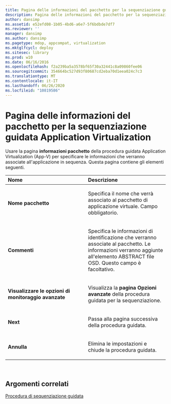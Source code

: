 ```yaml
---
title: Pagina delle informazioni del pacchetto per la sequenziazione guidata Application Virtualization
description: Pagina delle informazioni del pacchetto per la sequenziazione guidata Application Virtualization
author: dansimp
ms.assetid: e52efd08-1b05-4bd6-a6e7-5f6bdbde7df7
ms.reviewer: ''
manager: dansimp
ms.author: dansimp
ms.pagetype: mdop, appcompat, virtualization
ms.mktglfcycl: deploy
ms.sitesec: library
ms.prod: w10
ms.date: 06/16/2016
ms.openlocfilehash: f2a239ba5a3578bf65f30a32441c8a09860fee06
ms.sourcegitcommit: 354664bc527d93f80687cd2eba70d1eea024c7c3
ms.translationtype: MT
ms.contentlocale: it-IT
ms.lasthandoff: 06/26/2020
ms.locfileid: "10819586"
---
```

# Pagina delle informazioni del pacchetto per la sequenziazione guidata Application Virtualization


Usare la pagina **informazioni pacchetto** della procedura guidata Application Virtualization (App-V) per specificare le informazioni che verranno associate all'applicazione in sequenza. Questa pagina contiene gli elementi seguenti.

<table>
<colgroup>
<col width="50%" />
<col width="50%" />
</colgroup>
<thead>
<tr class="header">
<th align="left">Nome</th>
<th align="left">Descrizione</th>
</tr>
</thead>
<tbody>
<tr class="odd">
<td align="left"><p><strong>Nome pacchetto</strong></p></td>
<td align="left"><p>Specifica il nome che verrà associato al pacchetto di applicazione virtuale. Campo obbligatorio.</p></td>
</tr>
<tr class="even">
<td align="left"><p><strong>Commenti</strong></p></td>
<td align="left"><p>Specifica le informazioni di identificazione che verranno associate al pacchetto. Le informazioni verranno aggiunte all'elemento ABSTRACT file OSD. Questo campo è facoltativo.</p></td>
</tr>
<tr class="odd">
<td align="left"><p><strong>Visualizzare le opzioni di monitoraggio avanzate</strong></p></td>
<td align="left"><p>Visualizza la <strong> pagina Opzioni avanzate </strong> della procedura guidata per la sequenziazione.</p></td>
</tr>
<tr class="even">
<td align="left"><p><strong>Next</strong></p></td>
<td align="left"><p>Passa alla pagina successiva della procedura guidata.</p></td>
</tr>
<tr class="odd">
<td align="left"><p><strong>Annulla</strong></p></td>
<td align="left"><p>Elimina le impostazioni e chiude la procedura guidata.</p></td>
</tr>
</tbody>
</table>

 

## Argomenti correlati


[Procedura di sequenziazione guidata](sequencing-wizard.md)

 

 





